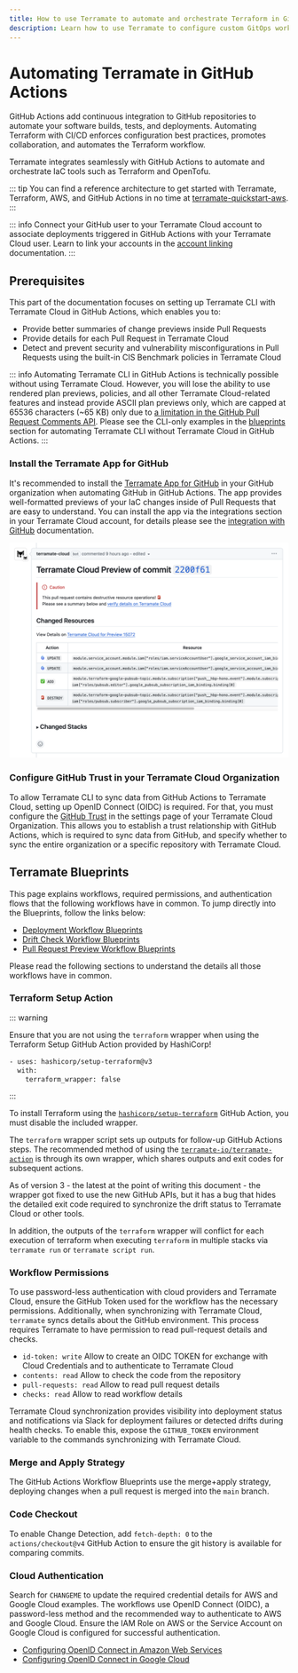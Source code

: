 ```yaml
---
title: How to use Terramate to automate and orchestrate Terraform in GitHub Actions
description: Learn how to use Terramate to configure custom GitOps workflows to automate and orchestrate Terraform and OpenTofu in GitHub Actions.
---
```


# Automating Terramate in GitHub Actions

GitHub Actions add continuous integration to GitHub repositories to automate your software builds, tests, and deployments. Automating Terraform with CI/CD enforces configuration best practices, promotes collaboration, and automates the Terraform workflow.

Terramate integrates seamlessly with GitHub Actions to automate and orchestrate IaC tools such as Terraform and OpenTofu.

::: tip
You can find a reference architecture to get started with Terramate, Terraform, AWS, and GitHub Actions in no time
at [terramate-quickstart-aws](https://github.com/terramate-io/terramate-quickstart-aws).
:::

::: info
Connect your GitHub user to your Terramate Cloud account to associate deployments triggered in GitHub Actions with your
Terramate Cloud user. Learn to link your accounts in the [account linking](../../../cloud/profile/account-linking.md) documentation.
:::

## Prerequisites

This part of the documentation focuses on setting up Terramate CLI with Terramate Cloud in GitHub Actions, which enables you to:

- Provide better summaries of change previews inside Pull Requests
- Provide details for each Pull Request in Terramate Cloud
- Detect and prevent security and vulnerability misconfigurations in Pull Requests using the built-in CIS Benchmark policies in Terramate Cloud

::: info
Automating Terramate CLI in GitHub Actions is technically possible without using Terramate Cloud. However, you will lose the ability to use rendered plan previews, policies, and all other Terramate Cloud-related features and instead provide ASCII plan previews only, which are capped at 65536 characters (~65 KB) only due to [a limitation in the GitHub Pull Request Comments API](https://github.com/orgs/community/discussions/27190).
Please see the CLI-only examples in the [blueprints](#terramate-blueprints) section for automating Terramate CLI without Terramate Cloud in GitHub Actions.
:::

### Install the Terramate App for GitHub

It's recommended to install the [Terramate App for GitHub](../../../cloud/integrations/github/index.md) in your GitHub organization
when automating GitHub in GitHub Actions. The app provides well-formatted previews of your IaC changes inside of Pull Requests
that are easy to understand. You can install the app via the integrations section in your Terramate Cloud account,
for details please see the [integration with GitHub](../../../cloud/integrations/github/index.md) documentation.

![App for GitHub Pull Request Previews](../../assets/automation/pull-request-preview.png)

### Configure GitHub Trust in your Terramate Cloud Organization

To allow Terramate CLI to sync data from GitHub Actions to Terramate Cloud, setting up OpenID Connect (OIDC) is required.
For that, you must configure the [GitHub Trust](../../../cloud/organization/settings.md#general-settings) in the settings
page of your Terramate Cloud Organization. This allows you to establish a trust relationship with GitHub Actions, which is
required to sync data from GitHub, and specify whether to sync the entire organization or a specific repository with
Terramate Cloud.

## Terramate Blueprints

This page explains workflows, required permissions, and authentication flows that the following workflows have in common.
To jump directly into the Blueprints, follow the links below:

- [Deployment Workflow Blueprints](./deployment-workflow.md)
- [Drift Check Workflow Blueprints](./drift-check-workflow.md)
- [Pull Request Preview Workflow Blueprints](./preview-workflow.md)

Please read the following sections to understand the details all those workflows have in common.

### Terraform Setup Action

::: warning

Ensure that you are not using the `terraform` wrapper when using the Terraform Setup GitHub Action provided by HashiCorp!

```
- uses: hashicorp/setup-terraform@v3
  with:
    terraform_wrapper: false
```
:::

To install Terraform using the [`hashicorp/setup-terraform`](https://github.com/hashicorp/setup-terraform) GitHub Action, you must disable the included wrapper.

The `terraform` wrapper script sets up outputs for follow-up GitHub Actions steps. The recommended method of using the [`terramate-io/terramate-action`](https://github.com/terramate-io/terramate-action) is through its own wrapper, which shares outputs and exit codes for subsequent actions.

As of version 3 - the latest at the point of writing this document - the wrapper got fixed to use the new GitHub APIs, but it has a bug that hides the detailed exit code required to synchronize the drift status to Terramate Cloud or other tools.

In addition, the outputs of the `terraform` wrapper will conflict for each execution of terraform when executing `terraform` in multiple stacks via `terramate run` or `terramate script run`.

### Workflow Permissions

To use password-less authentication with cloud providers and Terramate Cloud, ensure the GitHub Token used for the workflow has the necessary permissions. Additionally, when synchronizing with Terramate Cloud, `terramate` syncs details about the GitHub environment. This process requires Terramate to have permission to read pull-request details and checks.

- `id-token: write` Allow to create an OIDC TOKEN for exchange with Cloud Credentials and to authenticate to Terramate Cloud
- `contents: read` Allow to check the code from the repository
- `pull-requests: read` Allow to read pull request details
- `checks: read` Allow to read workflow details

Terramate Cloud synchronization provides visibility into deployment status and notifications via Slack for deployment failures or detected drifts during health checks. To enable this, expose the `GITHUB_TOKEN` environment variable to the commands synchronizing with Terramate Cloud.

### Merge and Apply Strategy

The GitHub Actions Workflow Blueprints use the merge+apply strategy, deploying changes when a pull request is merged into the `main` branch.

### Code Checkout

To enable Change Detection, add `fetch-depth: 0` to the `actions/checkout@v4` GitHub Action to ensure the git history is available for comparing commits.

### Cloud Authentication

Search for `CHANGEME` to update the required credential details for AWS and Google Cloud examples. The workflows use OpenID Connect (OIDC), a password-less method and the recommended way to authenticate to AWS and Google Cloud. Ensure the IAM Role on AWS or the Service Account on Google Cloud is configured for successful authentication.

- [Configuring OpenID Connect in Amazon Web Services](https://docs.github.com/en/actions/deployment/security-hardening-your-deployments/configuring-openid-connect-in-amazon-web-services)
- [Configuring OpenID Connect in Google Cloud](https://docs.github.com/en/actions/deployment/security-hardening-your-deployments/configuring-openid-connect-in-google-cloud-platform)
